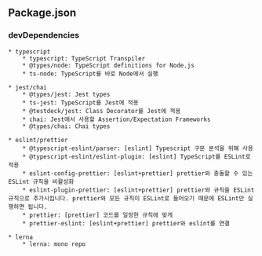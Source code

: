 ## Package.json

### devDependencies

    * typescript
        * typescript: TypeScript Transpiler
        * @types/node: TypeScript definitions for Node.js
        * ts-node: TypeScript를 바로 Node에서 실행

    * jest/chai
        * @types/jest: Jest types
        * ts-jest: TypeScript를 Jest에 적용
        * @testdeck/jest: Class Decorator를 Jest에 적용
        * chai: Jest에서 사용할 Assertion/Expectation Frameworks
        * @types/chai: Chai types

    * eslint/prettier
        * @typescript-eslint/parser: [eslint] Typescript 구문 분석을 위해 사용
        * @typescript-eslint/eslint-plugin: [eslint] TypeScript를 ESLint로 적용
        * eslint-config-prettier: [eslint+prettier] prettier와 충돌할 수 있는 ESLint 규칙을 비활성화
        * eslint-plugin-prettier: [eslint+prettier] prettier와 규칙을 ESLint 규칙으로 추가시킵니다. prettier와 모든 규칙이 ESLint로 들어오기 때문에 ESLint만 실행하면 됩니다.
        * prettier: [prettier] 코드를 일정한 규칙에 맞게
        * prettier-eslint: [eslint+prettier] prettier와 eslint를 연결

    * lerna
        * lerna: mono repo
